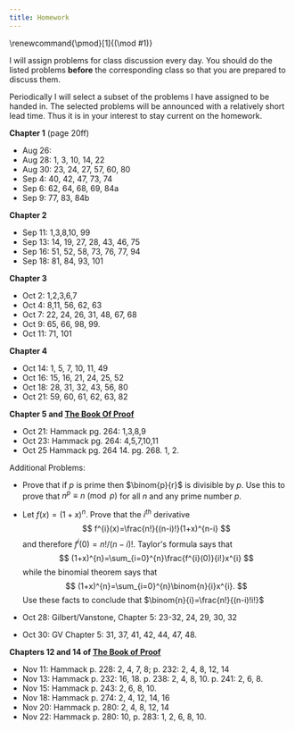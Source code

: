 ```yaml
---
title: Homework
---
```

\renewcommand{\pmod}[1]{(\mod #1)}

I will assign problems for class discussion every day.  You should 
do the listed problems **before** the corresponding class so that you are prepared to
discuss them.

Periodically I will select a subset of the problems I have
assigned to be handed in.  The selected problems will be announced with a relatively short
lead time.  Thus it is in your interest to stay current on the homework.

**Chapter 1** (page 20ff)

- Aug 26: 
- Aug 28:  1, 3, 10, 14, 22
- Aug 30:  23, 24, 27,  57, 60, 80
- Sep  4:  40, 42, 47, 73, 74
- Sep  6:  62, 64, 68, 69, 84a
- Sep  9:  77, 83, 84b

**Chapter 2**

- Sep 11: 1,3,8,10, 99
- Sep 13: 14, 19, 27, 28, 43, 46, 75
- Sep 16: 51, 52, 58, 73, 76, 77, 94
- Sep 18: 81, 84, 93, 101

**Chapter 3**

- Oct 2: 1,2,3,6,7
- Oct 4: 8,11, 56, 62, 63
- Oct 7: 22, 24, 26, 31, 48, 67, 68
- Oct 9: 65, 66, 98, 99.
- Oct 11: 71, 101

**Chapter 4**

- Oct 14: 1, 5, 7, 10, 11, 49
- Oct 16: 15, 16, 21, 24, 25, 52
- Oct 18: 28, 31, 32, 43, 56, 80
- Oct 21: 59, 60, 61, 62, 63, 82

**Chapter 5 and [The Book Of Proof](https://www.people.vcu.edu/~rhammack/BookOfProof/Main.pdf)**

- Oct 21: Hammack pg. 264: 1,3,8,9
- Oct 23: Hammack pg. 264: 4,5,7,10,11 
- Oct 25  Hammack pg. 264 14. pg. 268. 1, 2.

Additional Problems:

- Prove that if $p$ is prime then $\binom{p}{r}$ is divisible by $p$.  Use this to prove that $n^p\equiv n\pmod{p}$ for all $n$
and any prime number $p$.

- Let $f(x)=(1+x)^{n}$.  Prove that the $i^{th}$ derivative 
$$
f^{i}(x)=\frac{n!}{(n-i)!}(1+x)^{n-i}
$$
and therefore $f^{i}(0)=n!/(n-i)!$.
Taylor's formula says that
$$
(1+x)^{n}=\sum_{i=0}^{n}\frac{f^{i}(0)}{i!}x^{i}
$$
while the binomial theorem says that
$$
(1+x)^{n}=\sum_{i=0}^{n}\binom{n}{i}x^{i}.
$$
Use these facts to conclude that $\binom{n}{i}=\frac{n!}{(n-i)!i!}$


- Oct 28: Gilbert/Vanstone, Chapter 5: 23-32,  24, 29, 30, 32
- Oct 30: GV Chapter 5: 31, 37, 41, 42, 44, 47, 48.

**Chapters 12 and 14 of [The Book of Proof](https://www.people.vcu.edu/~rhammack/BookOfProof/Main.pdf)**

- Nov 11: Hammack p. 228: 2, 4, 7, 8; p. 232: 2, 4, 8, 12, 14
- Nov 13: Hammack p. 232: 16, 18. p. 238: 2, 4, 8, 10. p. 241: 2, 6, 8.
- Nov 15: Hammack p. 243: 2, 6, 8, 10.
- Nov 18: Hammack p. 274: 2, 4, 12, 14, 16
- Nov 20: Hammack p. 280: 2, 4, 8, 12, 14
- Nov 22: Hammack p. 280: 10, p. 283: 1, 2, 6, 8, 10.


